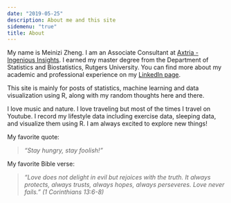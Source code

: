 ```yaml
---
date: "2019-05-25"
description: About me and this site
sidemenu: "true"
title: About
---
```


My name is Meinizi Zheng. I am an Associate Consultant at [Axtria - Ingenious Insights](https://www.axtria.com/). I earned my master degree from the Department of Statistics and Biostatistics, Rutgers University. You can find more about my academic and professional experience on my [LinkedIn page](https://www.linkedin.com/in/meinizi-zheng-841919105/).

This site is mainly for posts of statistics, machine learning and data visualization using R, along with my random thoughts here and there.

I love music and nature. I love traveling but most of the times I travel on Youtube. I record my lifestyle data including exercise data, sleeping data, and visualize them using R. I am always excited to explore new things!

My favorite quote:

> *“Stay hungry, stay foolish!”*

My favorite Bible verse:

> *“Love does not delight in evil but rejoices with the truth. It always protects, always trusts, always hopes, always perseveres. Love never fails.” (1 Corinthians 13:6-8)*

